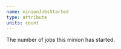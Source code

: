 ```yaml
---
name: minionJobsStarted
type: attribute
units: count
---
```


The number of jobs this minion has started.